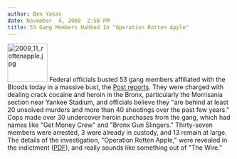 ```yaml
---
author: Ben Yakas
date: November  4, 2009  2:58 PM
title: 53 Gang Members Nabbed In "Operation Rotten Apple"
---
```


<p><span class="mt-enclosure mt-enclosure-image" style="display: inline;"> <img alt="2009_11_rottenapple.jpg" src="https://web.archive.org/web/20110623151137im_/http://gothamist.com/attachments/jen/2009_11_rottenapple.jpg" width="90" height="86" class="image-right"> </span>Federal officials busted 53 gang members affiliated with the Bloods today in a massive bust, the <a href="https://web.archive.org/web/20110623151137/http://www.nypost.com/p/news/local/gang_members_busted_in_bronx_raid_W9P1Yf1gwHUWw3TaemViFN">Post reports</a>. They were charged with dealing crack cocaine and heroin in the Bronx, particularly the Morrisania section near Yankee Stadium, and officials believe they &quot;are behind at least 20 unsolved murders and more than 40 shootings over the past few years.&quot; Cops made over 30 undercover heroin purchases  from the gang, which had names like &quot;Get Money Crew&quot; and &quot;Bronx Gun Slingers.&quot; Thirty-seven members were arrested, 3 were already in custody, and 13 remain at large. The details of the investigation, &quot;Operation Rotten Apple,&quot; were revealed in the indictment (<a href="https://web.archive.org/web/20110623151137/http://www.nypost.com/r/nypost/2009/11/04/news/media/pdf_bx_final.pdf">PDF</a>), and really sounds like something out of &quot;The Wire.&quot;</p>